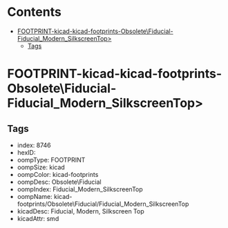 



Contents
========

* [FOOTPRINT-kicad-kicad-footprints-Obsolete\Fiducial-Fiducial_Modern_SilkscreenTop>](#footprint-kicad-kicad-footprints-obsoletefiducial-fiducial_modern_silkscreentop)
	* [Tags](#tags)

# FOOTPRINT-kicad-kicad-footprints-Obsolete\Fiducial-Fiducial_Modern_SilkscreenTop>

## Tags

- index: 8746
- hexID: 
- oompType: FOOTPRINT
- oompSize: kicad
- oompColor: kicad-footprints
- oompDesc: Obsolete\Fiducial
- oompIndex: Fiducial_Modern_SilkscreenTop
- oompName: kicad-footprints/Obsolete\Fiducial/Fiducial_Modern_SilkscreenTop
- kicadDesc: Fiducial, Modern, Silkscreen Top
- kicadAttr: smd

